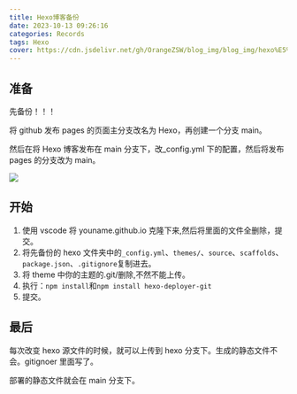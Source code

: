 ```yaml
---
title: Hexo博客备份
date: 2023-10-13 09:26:16
categories: Records
tags: Hexo
cover: https://cdn.jsdelivr.net/gh/OrangeZSW/blog_img/blog_img/hexo%E5%A4%87%E4%BB%BD.png
---
```


## 准备

先备份！！！

将 github 发布 pages 的页面主分支改名为 Hexo，再创建一个分支 main。

然后在将 Hexo 博客发布在 main 分支下，改\_config.yml 下的配置，然后将发布 pages 的分支改为 main。

![](https://cdn.jsdelivr.net/gh/OrangeZSW/blog_img/blog_img/image-20231013093125128.png)

## 开始

1. 使用 vscode 将 youname.github.io 克隆下来,然后将里面的文件全删除，提交。
2. 将先备份的 hexo 文件夹中的`_config.yml`、`themes/`、`source`、`scaffolds`、`package.json`、`.gitignore`复制进去。
3. 将 theme 中你的主题的.git/删除,不然不能上传。
4. 执行：`npm install`和`npm install hexo-deployer-git`
5. 提交。

## 最后

每次改变 hexo 源文件的时候，就可以上传到 hexo 分支下。生成的静态文件不会。gitignoer 里面写了。

部署的静态文件就会在 main 分支下。
